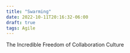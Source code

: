 ```yaml
---
title: "Swarming"
date: 2022-10-11T20:16:32-06:00
draft: true
tags: Agile
---
```

The Incredible Freedom of Collaboration Culture